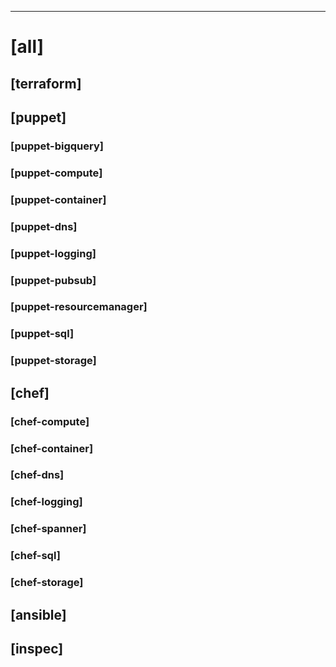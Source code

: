 <!-- A summary of the changes in this commit goes here -->


<!--
Changes per downstream repository.  For each repository that you
expect to have changed, find the [tag] and write your commit
message beneath it.  More-specific tags replace less-specific tags.
For example, if you provide a message under [all], a message under
[puppet], and a message under [puppet-dns], the Terraform repository
will have the resulting commit made using the [all] message, the
Puppet Compute repository will have its commit made using [puppet],
and the Puppet DNS repository will have its commit made using
[puppet-dns].  You can delete unused tags, but you don't need to.

The structure of the PR body is important to our CI system!
The comments can be deleted, but if you want to make the downstream
commits sensible, you'll need to leave the dashed line separating
this PR's changes from the commit messages for downstream commits.
-->

-----------------------------------------------------------------
# [all]
## [terraform]
## [puppet]
### [puppet-bigquery]
### [puppet-compute]
### [puppet-container]
### [puppet-dns]
### [puppet-logging]
### [puppet-pubsub]
### [puppet-resourcemanager]
### [puppet-sql]
### [puppet-storage]
## [chef]
### [chef-compute]
### [chef-container]
### [chef-dns]
### [chef-logging]
### [chef-spanner]
### [chef-sql]
### [chef-storage]
## [ansible]
## [inspec]
